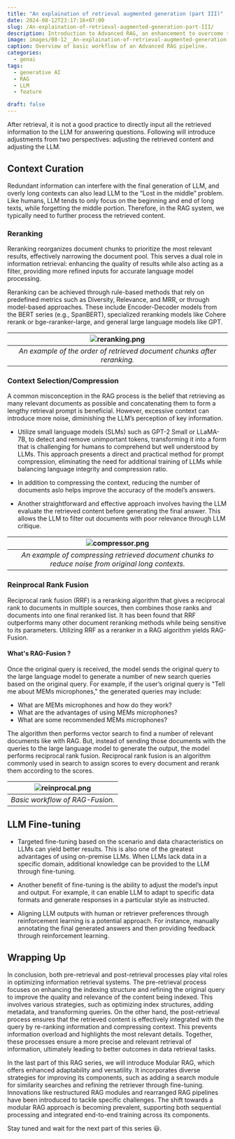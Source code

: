 ```yaml
---
title: "An explaination of retrieval augmented generation (part III)"
date: 2024-08-12T23:17:16+07:00
slug: /An-explaination-of-retrieval-augmented-generation-part-III/
description: Introduction to Advanced RAG, an enhancement to overcome the limitations of Naive RAG.
image: images/08-12__An-explaination-of-retrieval-augmented-generation-part-II/advanced_RAG.png
caption: Overview of basic workflow of an Advanced RAG pipeline.
categories:
  - genai
tags:
  - generative AI
  - RAG
  - LLM
  - feature

draft: false
---
```


After retrieval, it is not a good practice to directly input all the retrieved information to the LLM for answering questions. Following will introduce adjustments from two perspectives: adjusting the retrieved content and adjusting the LLM.

## Context Curation

Redundant information can interfere with the final generation of LLM, and overly long contexts can also lead LLM to the “Lost in the middle” problem. Like humans, LLM tends to only focus on the beginning and end of long texts, while forgetting the middle portion. Therefore, in the RAG system, we typically need to further process the retrieved content.

### Reranking

Reranking reorganizes document chunks to prioritize the most relevant results, effectively narrowing the document pool. This serves a dual role in information retrieval: enhancing the quality of results while also acting as a filter, providing more refined inputs for accurate language model processing.

Reranking can be achieved through rule-based methods that rely on predefined metrics such as Diversity, Relevance, and MRR, or through model-based approaches. These include Encoder-Decoder models from the BERT series (e.g., SpanBERT), specialized reranking models like Cohere rerank or bge-raranker-large, and general large language models like GPT.

| ![reranking.png](../../../images/08-12__An-explaination-of-retrieval-augmented-generation-part-III/reranking.png) | 
|:--:| 
| *An example of the order of retrieved document chunks after reranking.* |


### Context Selection/Compression

A common misconception in the RAG process is the belief that retrieving as many relevant documents as possible and concatenating them to form a lengthy retrieval prompt is beneficial. However, excessive context can introduce more noise, diminishing the LLM’s perception of key information.

- Utilize small language models (SLMs) such as GPT-2 Small or LLaMA-7B, to detect and remove unimportant tokens, transforming it into a form that is challenging for humans to comprehend but well understood by LLMs. This approach presents a direct and practical method for prompt compression, eliminating the need for additional training of LLMs while balancing language integrity and compression ratio.

- In addition to compressing the context, reducing the number of documents aslo helps improve the accuracy of the
model’s answers.

- Another straightforward and effective approach involves having the LLM evaluate the retrieved content before generating the final answer. This allows the LLM to filter out documents with poor relevance through LLM critique.

| ![compressor.png](../../../images/08-12__An-explaination-of-retrieval-augmented-generation-part-III/compressor.png) | 
|:--:| 
| *An example of compressing retrieved document chunks to reduce noise from original long contexts.* |

### Reinprocal Rank Fusion

Reciprocal rank fusion (RRF) is a reranking algorithm that gives a reciprocal rank to documents in multiple sources, then combines those ranks and documents into one final reranked list. It has been found that RRF outperforms many other document reranking methods while being sensitive to its parameters. Utilizing RRF as a reranker in a RAG algorithm yields RAG-Fusion.


#### What's RAG-Fusion ?

Once the original query is received, the model sends the original query to the large language model to generate a number of new search queries based on the original query. For example, if the user’s original query is "Tell me about MEMs microphones," the generated queries may include:

- What are MEMs microphones and how do they work?
- What are the advantages of using MEMs microphones?
- What are some recommended MEMs microphones?

The algorithm then performs vector search to find a number of relevant documents like with RAG. But, instead of sending those documents with the queries to the large language model to generate the output, the model performs reciprocal rank fusion. Reciprocal rank fusion is an algorithm commonly used in search to assign scores to every document and rerank them according to the scores.

| ![reinprocal.png](../../../images/08-12__An-explaination-of-retrieval-augmented-generation-part-III/reinprocal.png) | 
|:--:| 
| *Basic workflow of RAG-Fusion.* |

## LLM Fine-tuning

- Targeted fine-tuning based on the scenario and data characteristics on LLMs can yield better results. This is also one of the greatest advantages of using on-premise LLMs. When LLMs lack data in a specific domain, additional knowledge can be provided to the LLM through fine-tuning. 

- Another benefit of fine-tuning is the ability to adjust the
model’s input and output. For example, it can enable LLM to
adapt to specific data formats and generate responses in a particular style as instructed.

- Aligning LLM outputs with human or retriever preferences
through reinforcement learning is a potential approach. For
instance, manually annotating the final generated answers
and then providing feedback through reinforcement learning.

## Wrapping Up
In conclusion, both pre-retrieval and post-retrieval processes play vital roles in optimizing information retrieval systems. The pre-retrieval process focuses on enhancing the indexing structure and refining the original query to improve the quality and relevance of the content being indexed. This involves various strategies, such as optimizing index structures, adding metadata, and transforming queries. On the other hand, the post-retrieval process ensures that the retrieved content is effectively integrated with the query by re-ranking information and compressing context. This prevents information overload and highlights the most relevant details. Together, these processes ensure a more precise and relevant retrieval of information, ultimately leading to better outcomes in data retrieval tasks.

In the last part of this RAG series, we will introduce Modular RAG, which offers enhanced adaptability and versatility. It incorporates diverse strategies for improving its components, such as adding a search module for similarity searches and refining the retriever through fine-tuning. Innovations like restructured RAG modules and rearranged RAG pipelines have been introduced to tackle specific challenges. The shift towards a modular RAG approach is becoming prevalent, supporting both sequential processing and integrated end-to-end training across its components.

Stay tuned and wait for the next part of this series 😃.